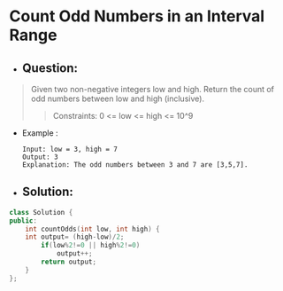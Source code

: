 # Count Odd Numbers in an Interval Range
- ## Question:
>Given two non-negative integers low and high. Return the count of odd numbers between low and high (inclusive).
>>Constraints: 0 <= low <= high <= 10^9
- Example :
                                           
      Input: low = 3, high = 7
      Output: 3
      Explanation: The odd numbers between 3 and 7 are [3,5,7].

- ## Solution:
```cpp
class Solution {
public:
    int countOdds(int low, int high) {
    int output= (high-low)/2;
        if(low%2!=0 || high%2!=0)
            output++;
        return output;
    }
};
